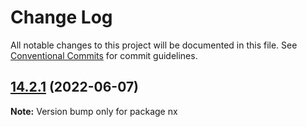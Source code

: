 # Change Log

All notable changes to this project will be documented in this file.
See [Conventional Commits](https://conventionalcommits.org) for commit guidelines.

## [14.2.1](https://github.com/nrwl/nx/compare/14.1.9...14.2.1) (2022-06-07)

**Note:** Version bump only for package nx
